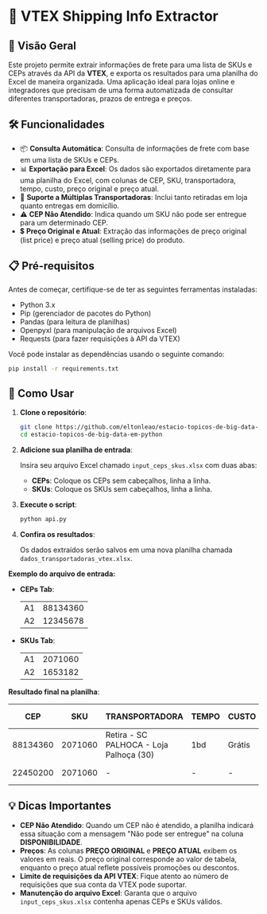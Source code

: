 # 🚀 VTEX Shipping Info Extractor

## 🎯 Visão Geral

Este projeto permite extrair informações de frete para uma lista de SKUs e CEPs através da API da **VTEX**, e exporta os resultados para uma planilha do Excel de maneira organizada. Uma aplicação ideal para lojas online e integradores que precisam de uma forma automatizada de consultar diferentes transportadoras, prazos de entrega e preços.

## 🛠️ Funcionalidades

- 📦 **Consulta Automática**: Consulta de informações de frete com base em uma lista de SKUs e CEPs.
- 📊 **Exportação para Excel**: Os dados são exportados diretamente para uma planilha do Excel, com colunas de CEP, SKU, transportadora, tempo, custo, preço original e preço atual.
- 🚚 **Suporte a Múltiplas Transportadoras**: Inclui tanto retiradas em loja quanto entregas em domicílio.
- ⚠️ **CEP Não Atendido**: Indica quando um SKU não pode ser entregue para um determinado CEP.
- 💲 **Preço Original e Atual**: Extração das informações de preço original (list price) e preço atual (selling price) do produto.

## 📋 Pré-requisitos

Antes de começar, certifique-se de ter as seguintes ferramentas instaladas:

- Python 3.x
- Pip (gerenciador de pacotes do Python)
- Pandas (para leitura de planilhas)
- Openpyxl (para manipulação de arquivos Excel)
- Requests (para fazer requisições à API da VTEX)

Você pode instalar as dependências usando o seguinte comando:

```bash
pip install -r requirements.txt
```

## 🚀 Como Usar

1. **Clone o repositório**:
   
   ```bash
   git clone https://github.com/eltonleao/estacio-topicos-de-big-data-em-python.git
   cd estacio-topicos-de-big-data-em-python
   ```

2. **Adicione sua planilha de entrada**:
   
   Insira seu arquivo Excel chamado `input_ceps_skus.xlsx` com duas abas:
   - **CEPs**: Coloque os CEPs sem cabeçalhos, linha a linha.
   - **SKUs**: Coloque os SKUs sem cabeçalhos, linha a linha.

3. **Execute o script**:

   ```bash
   python api.py
   ```

4. **Confira os resultados**:

   Os dados extraídos serão salvos em uma nova planilha chamada `dados_transportadoras_vtex.xlsx`.

**Exemplo do arquivo de entrada:**

- **CEPs Tab**:

   |    |     |
   |----|-----|
   | A1 | 88134360 |
   | A2 | 12345678 |

- **SKUs Tab**:

   |    |     |
   |----|-----|
   | A1 | 2071060 |
   | A2 | 1653182 |

**Resultado final na planilha**:

| CEP       | SKU     | TRANSPORTADORA                         | TEMPO  | CUSTO   | PREÇO ORIGINAL | PREÇO ATUAL | DISPONIBILIDADE           |
|-----------|---------|----------------------------------------|--------|---------|----------------|-------------|---------------------------|
| 88134360  | 2071060 | Retira - SC PALHOCA - Loja Palhoça (30) | 1bd    | Grátis  | R$ 3.039,00    | R$ 2.839,00 | Disponível                 |
| 22450200  | 2071060 | -                                      | -      | -       | R$ 3.039,00    | R$ 2.839,00 | Não pode ser entregue       |

## 💡 Dicas Importantes

- **CEP Não Atendido**: Quando um CEP não é atendido, a planilha indicará essa situação com a mensagem "Não pode ser entregue" na coluna **DISPONIBILIDADE**.
- **Preços**: As colunas **PREÇO ORIGINAL** e **PREÇO ATUAL** exibem os valores em reais. O preço original corresponde ao valor de tabela, enquanto o preço atual reflete possíveis promoções ou descontos.
- **Limite de requisições da API VTEX**: Fique atento ao número de requisições que sua conta da VTEX pode suportar.
- **Manutenção do arquivo Excel**: Garanta que o arquivo `input_ceps_skus.xlsx` contenha apenas CEPs e SKUs válidos.